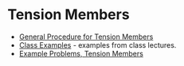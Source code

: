 # Tension Members

* [General Procedure for Tension Members](procedure_01)
* [Class Examples](class_examples_01) - examples from class lectures.
* [Example Problems, Tension Members](tension_examples_01)
